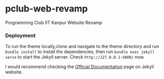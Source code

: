 # pclub-web-revamp
Programming Club IIT Kanpur Website Revamp

### Deployment

To run the theme locally,clone and navigate to the theme directory and run `bundle install` to install the dependencies, then run `bundle exec jekyll serve` to start the Jekyll server. Check `http://127.0.0.1:4000/` now.

I would recommend checking the [Official Documentation](https://jekyllrb.com/docs/) page on Jekyll website.
